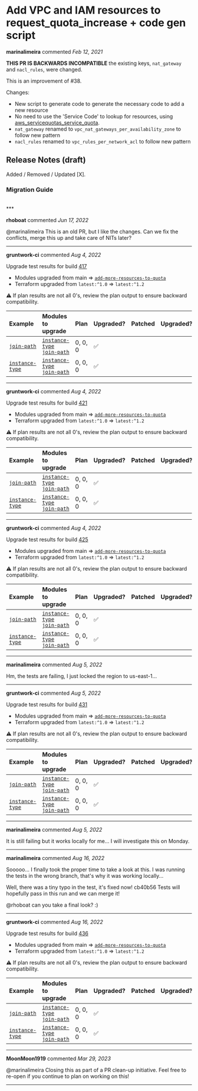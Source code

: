 # Add VPC and IAM resources to request_quota_increase + code gen script

**marinalimeira** commented *Feb 12, 2021*

**THIS PR IS BACKWARDS INCOMPATIBLE** the existing keys, `nat_gateway` and `nacl_rules`, were changed.

This is an improvement of #38.

Changes:
- New script to generate code to generate the necessary code to add a new resource
- No need to use the 'Service Code' to lookup for resources, using [aws_servicequotas_service_quota](https://registry.terraform.io/providers/hashicorp/aws/latest/docs/data-sources/servicequotas_service_quota).
- `nat_gateway` renamed to `vpc_nat_gateways_per_availability_zone` to follow new pattern
- `nacl_rules` renamed to `vpc_rules_per_network_acl` to follow new pattern

## Release Notes (draft)

<!-- One-line description of the PR that can be included in the final release notes. -->
Added / Removed / Updated [X].

### Migration Guide

<!-- Important: If you made any backward incompatible changes, then you must write a migration guide! -->
<br />
***


**rhoboat** commented *Jun 17, 2022*

@marinalimeira This is an old PR, but I like the changes. Can we fix the conflicts, merge this up and take care of NITs later?
***

**gruntwork-ci** commented *Aug 4, 2022*

Upgrade test results for build [417](https://circleci.com/gh/gruntwork-io/terraform-aws-utilities/417)

- Modules upgraded from main => [`add-more-resources-to-quota`](https://github.com/gruntwork-io/terraform-aws-utilities/tree/add-more-resources-to-quota/)
- Terraform upgraded from `latest:^1.0` => `latest:^1.2`

⚠️ If plan results are not all 0's, review the plan output to ensure backward compatibility.

| Example | Modules to upgrade | Plan | Upgraded? | Patched | Upgraded? |
|:----|:----|:----|:----|:----|:----|
| [`join-path`](https://github.com/gruntwork-io/terraform-aws-utilities/tree/main/examples/join-path) | [`instance-type`](https://github.com/gruntwork-io/terraform-aws-utilities/tree/main/modules/instance-type)<br />[`join-path`](https://github.com/gruntwork-io/terraform-aws-utilities/tree/main/modules/join-path) | 0, 0, 0 | :white_check_mark: |  |  |
| [`instance-type`](https://github.com/gruntwork-io/terraform-aws-utilities/tree/main/examples/instance-type) | [`instance-type`](https://github.com/gruntwork-io/terraform-aws-utilities/tree/main/modules/instance-type)<br />[`join-path`](https://github.com/gruntwork-io/terraform-aws-utilities/tree/main/modules/join-path) | 0, 0, 0 | :white_check_mark: |  |  |


***

**gruntwork-ci** commented *Aug 4, 2022*

Upgrade test results for build [421](https://circleci.com/gh/gruntwork-io/terraform-aws-utilities/421)

- Modules upgraded from main => [`add-more-resources-to-quota`](https://github.com/gruntwork-io/terraform-aws-utilities/tree/add-more-resources-to-quota/)
- Terraform upgraded from `latest:^1.0` => `latest:^1.2`

⚠️ If plan results are not all 0's, review the plan output to ensure backward compatibility.

| Example | Modules to upgrade | Plan | Upgraded? | Patched | Upgraded? |
|:----|:----|:----|:----|:----|:----|
| [`join-path`](https://github.com/gruntwork-io/terraform-aws-utilities/tree/main/examples/join-path) | [`instance-type`](https://github.com/gruntwork-io/terraform-aws-utilities/tree/main/modules/instance-type)<br />[`join-path`](https://github.com/gruntwork-io/terraform-aws-utilities/tree/main/modules/join-path) | 0, 0, 0 | :white_check_mark: |  |  |
| [`instance-type`](https://github.com/gruntwork-io/terraform-aws-utilities/tree/main/examples/instance-type) | [`instance-type`](https://github.com/gruntwork-io/terraform-aws-utilities/tree/main/modules/instance-type)<br />[`join-path`](https://github.com/gruntwork-io/terraform-aws-utilities/tree/main/modules/join-path) | 0, 0, 0 | :white_check_mark: |  |  |


***

**gruntwork-ci** commented *Aug 4, 2022*

Upgrade test results for build [425](https://circleci.com/gh/gruntwork-io/terraform-aws-utilities/425)

- Modules upgraded from main => [`add-more-resources-to-quota`](https://github.com/gruntwork-io/terraform-aws-utilities/tree/add-more-resources-to-quota/)
- Terraform upgraded from `latest:^1.0` => `latest:^1.2`

⚠️ If plan results are not all 0's, review the plan output to ensure backward compatibility.

| Example | Modules to upgrade | Plan | Upgraded? | Patched | Upgraded? |
|:----|:----|:----|:----|:----|:----|
| [`join-path`](https://github.com/gruntwork-io/terraform-aws-utilities/tree/main/examples/join-path) | [`instance-type`](https://github.com/gruntwork-io/terraform-aws-utilities/tree/main/modules/instance-type)<br />[`join-path`](https://github.com/gruntwork-io/terraform-aws-utilities/tree/main/modules/join-path) | 0, 0, 0 | :white_check_mark: |  |  |
| [`instance-type`](https://github.com/gruntwork-io/terraform-aws-utilities/tree/main/examples/instance-type) | [`instance-type`](https://github.com/gruntwork-io/terraform-aws-utilities/tree/main/modules/instance-type)<br />[`join-path`](https://github.com/gruntwork-io/terraform-aws-utilities/tree/main/modules/join-path) | 0, 0, 0 | :white_check_mark: |  |  |


***

**marinalimeira** commented *Aug 5, 2022*

Hm, the tests are failing, I just locked the region to us-east-1...
***

**gruntwork-ci** commented *Aug 5, 2022*

Upgrade test results for build [431](https://circleci.com/gh/gruntwork-io/terraform-aws-utilities/431)

- Modules upgraded from main => [`add-more-resources-to-quota`](https://github.com/gruntwork-io/terraform-aws-utilities/tree/add-more-resources-to-quota/)
- Terraform upgraded from `latest:^1.0` => `latest:^1.2`

⚠️ If plan results are not all 0's, review the plan output to ensure backward compatibility.

| Example | Modules to upgrade | Plan | Upgraded? | Patched | Upgraded? |
|:----|:----|:----|:----|:----|:----|
| [`join-path`](https://github.com/gruntwork-io/terraform-aws-utilities/tree/main/examples/join-path) | [`instance-type`](https://github.com/gruntwork-io/terraform-aws-utilities/tree/main/modules/instance-type)<br />[`join-path`](https://github.com/gruntwork-io/terraform-aws-utilities/tree/main/modules/join-path) | 0, 0, 0 | :white_check_mark: |  |  |
| [`instance-type`](https://github.com/gruntwork-io/terraform-aws-utilities/tree/main/examples/instance-type) | [`instance-type`](https://github.com/gruntwork-io/terraform-aws-utilities/tree/main/modules/instance-type)<br />[`join-path`](https://github.com/gruntwork-io/terraform-aws-utilities/tree/main/modules/join-path) | 0, 0, 0 | :white_check_mark: |  |  |


***

**marinalimeira** commented *Aug 5, 2022*

It is still failing but it works locally for me... I will investigate this on Monday.
***

**marinalimeira** commented *Aug 16, 2022*

Sooooo... I finally took the proper time to take a look at this. I was running the tests in the wrong branch, that's why it was working locally...

Well, there was a tiny typo in the test, it's fixed now! cb40b56 Tests will hopefully pass in this run and we can merge it!

@rhoboat can you take a final look? :) 
***

**gruntwork-ci** commented *Aug 16, 2022*

Upgrade test results for build [436](https://circleci.com/gh/gruntwork-io/terraform-aws-utilities/436)

- Modules upgraded from main => [`add-more-resources-to-quota`](https://github.com/gruntwork-io/terraform-aws-utilities/tree/add-more-resources-to-quota/)
- Terraform upgraded from `latest:^1.0` => `latest:^1.2`

⚠️ If plan results are not all 0's, review the plan output to ensure backward compatibility.

| Example | Modules to upgrade | Plan | Upgraded? | Patched | Upgraded? |
|:----|:----|:----|:----|:----|:----|
| [`join-path`](https://github.com/gruntwork-io/terraform-aws-utilities/tree/main/examples/join-path) | [`instance-type`](https://github.com/gruntwork-io/terraform-aws-utilities/tree/main/modules/instance-type)<br />[`join-path`](https://github.com/gruntwork-io/terraform-aws-utilities/tree/main/modules/join-path) | 0, 0, 0 | :white_check_mark: |  |  |
| [`instance-type`](https://github.com/gruntwork-io/terraform-aws-utilities/tree/main/examples/instance-type) | [`instance-type`](https://github.com/gruntwork-io/terraform-aws-utilities/tree/main/modules/instance-type)<br />[`join-path`](https://github.com/gruntwork-io/terraform-aws-utilities/tree/main/modules/join-path) | 0, 0, 0 | :white_check_mark: |  |  |


***

**MoonMoon1919** commented *Mar 29, 2023*

@marinalimeira Closing this as part of a PR clean-up initiative. Feel free to re-open if you continue to plan on working on this!
***

